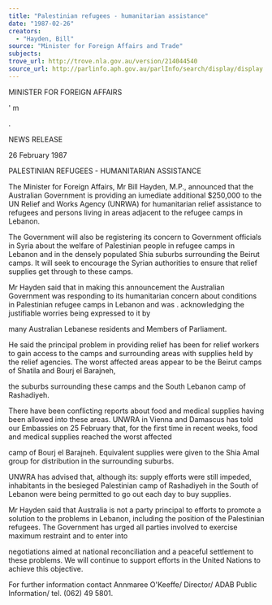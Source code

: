```yaml
---
title: "Palestinian refugees - humanitarian assistance"
date: "1987-02-26"
creators:
  - "Hayden, Bill"
source: "Minister for Foreign Affairs and Trade"
subjects:
trove_url: http://trove.nla.gov.au/version/214044540
source_url: http://parlinfo.aph.gov.au/parlInfo/search/display/display.w3p;query=Id%3A%22media/pressrel/HPR09027448%22
---
```


 MINISTER FOR  FOREIGN AFFAIRS

 ' m

 .

 NEWS RELEASE

 26 February 1987

 PALESTINIAN REFUGEES - HUMANITARIAN ASSISTANCE

 The Minister for Foreign Affairs, Mr Bill Hayden, M.P., announced  that the Australian Government is providing an iumediate additional  $250,000 to the UN Relief and Works Agency (UNRWA) for humanitarian  relief assistance to refugees and persons living in areas adjacent  to the refugee camps in Lebanon.

 The Government will also be registering its concern to Government  officials in Syria about the welfare of Palestinian people in  refugee camps in Lebanon and in the densely populated Shia suburbs  surrounding the Beirut camps. It will seek to encourage the Syrian  authorities to ensure that relief supplies get through to these  camps.

 Mr Hayden said that in making this announcement the Australian  Government was responding to its humanitarian concern about  conditions in Palestinian refugee camps in Lebanon and was  .  acknowledging the justifiable worries being expressed to it by 

 many Australian Lebanese residents and Members of Parliament.

 He said the principal problem in providing relief has been for  relief workers to gain access to the camps and surrounding areas  with supplies held by the relief agencies. The worst affected  areas appear to be the Beirut camps of Shatila and Bourj el Barajneh, 

 the suburbs surrounding these camps and the South Lebanon camp of  Rashadiyeh.

 There have been conflicting reports about food and medical supplies  having been allowed into these areas. UNWRA in Vienna and Damascus  has told our Embassies on 25 February that, for the first time in  recent weeks, food and medical supplies reached the worst affected 

 camp of Bourj el Barajneh. Equivalent supplies were given to the  Shia Amal group for distribution in the surrounding suburbs.

 UNWRA has advised that, although its: supply efforts were still  impeded, inhabitants in the besieged Palestinian camp of Rashadiyeh  in the South of Lebanon were being permitted to go out each day to  buy supplies.

 Mr Hayden said that Australia is not a party principal to efforts  to promote a solution to the problems in Lebanon, including the  position of the Palestinian refugees. The Government has urged all  parties involved to exercise maximum restraint and to enter into 

 negotiations aimed at national reconciliation and a peaceful settlement  to these problems. We will continue to support efforts in the United  Nations to achieve this objective.

 For further information contact Annmaree O'Keeffe/ Director/ ADAB   Public Information/ tel. (062) 49 5801.

